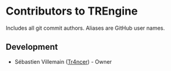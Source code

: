 # Contributors to TREngine
Includes all git commit authors. Aliases are GitHub user names.

## Development
* Sébastien Villemain ([Tr4ncer](https://github.com/Tr4ncer/)) - Owner
